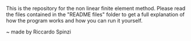  This is the repository for the non linear finite element method. Please read the files contained in the "README files" folder to get a full explanation of how the program works and how you can run it yourself.

 ~ made by Riccardo Spinzi
